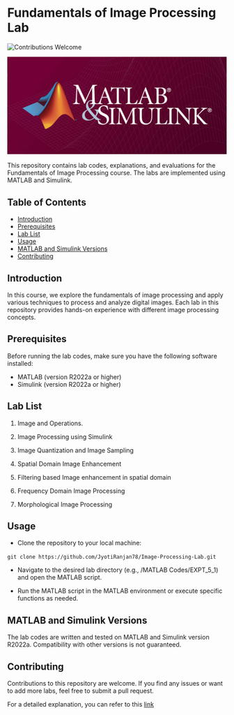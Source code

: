 # Fundamentals of Image Processing Lab
![Contributions Welcome](https://img.shields.io/badge/contributions-welcome-brightgreen.svg?style=flat)
<p align="center">
    <img width="700" height="auto" src="images/Image Processing Lab_6.png" alt="Alphanumeric Logo" />
</p>
This repository contains lab codes, explanations, and evaluations for the Fundamentals of Image Processing course. The labs are implemented using MATLAB and Simulink.

## Table of Contents

- [Introduction](#introduction)
- [Prerequisites](#prerequisites)
- [Lab List](#lab-list)
- [Usage](#usage)
- [MATLAB and Simulink Versions](#matlab-and-simulink-versions)
- [Contributing](#contributing)


## Introduction

In this course, we explore the fundamentals of image processing and apply various techniques to process and analyze digital images. Each lab in this repository provides hands-on experience with different image processing concepts.

## Prerequisites

Before running the lab codes, make sure you have the following software installed:

- MATLAB (version R2022a or higher)
- Simulink (version R2022a or higher)

## Lab List

1. Image and Operations.

2. Image Processing using Simulink

3. Image Quantization and Image Sampling

4. Spatial Domain Image Enhancement

5. Filtering based Image enhancement in spatial domain

6. Frequency Domain Image Processing

7. Morphological Image Processing


## Usage

-  Clone the repository to your local machine:

```git clone https://github.com/JyotiRanjan78/Image-Processing-Lab.git```

- Navigate to the desired lab directory (e.g., /MATLAB Codes/EXPT_5_1) and open the MATLAB script.

- Run the MATLAB script in the MATLAB environment or execute specific functions as needed.

## MATLAB and Simulink Versions

The lab codes are written and tested on MATLAB and Simulink version R2022a. Compatibility with other versions is not guaranteed.


## Contributing

Contributions to this repository are welcome. If you find any issues or want to add more labs, feel free to submit a pull request.

For a detailed explanation, you can refer to this [link](https://pdfhost.io/v/Jd30YQn.6_Image_Processing_Lab)
